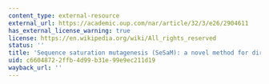 ```yaml
---
content_type: external-resource
external_url: https://academic.oup.com/nar/article/32/3/e26/2904611
has_external_license_warning: true
license: https://en.wikipedia.org/wiki/All_rights_reserved
status: ''
title: 'Sequence saturation mutagenesis (SeSaM): a novel method for directed evolution'
uid: c6604872-2ffb-4d99-b31e-99e9ec211d19
wayback_url: ''
---
```

